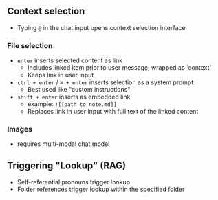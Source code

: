 
## Context selection
- Typing `@` in the chat input opens context selection interface

### File selection
- `enter` inserts selected content as link
	- Includes linked item prior to user message, wrapped as 'context'
	- Keeps link in user input
- `ctrl + enter` / `⌘ + enter` inserts selection as a system prompt
	- Best used like "custom instructions"
- `shift + enter` inserts as embedded link
	- example: `![[path to note.md]]`
	- Replaces link in user input with full text of the linked content

### Images
- requires multi-modal chat model


## Triggering "Lookup" (RAG)
- Self-referential pronouns trigger lookup
- Folder references trigger lookup within the specified folder